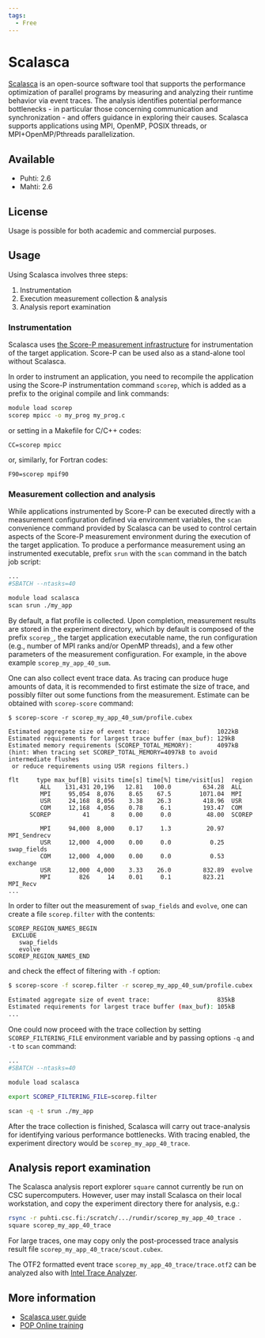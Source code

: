 ```yaml
---
tags:
  - Free
---
```


# Scalasca

[Scalasca](https://www.scalasca.org/) is an open-source software tool
that supports the performance optimization of parallel programs by
measuring and analyzing their runtime behavior via event traces. The analysis
identifies potential performance bottlenecks - in particular those
concerning communication and synchronization - and offers guidance in
exploring their causes. Scalasca supports applications using MPI,
OpenMP, POSIX threads, or MPI+OpenMP/Pthreads parallelization.

## Available

* Puhti: 2.6
* Mahti: 2.6

## License

Usage is possible for both academic and commercial purposes.

## Usage

Using Scalasca involves three steps:

1. Instrumentation
2. Execution measurement collection & analysis
3. Analysis report examination

### Instrumentation

Scalasca uses
[the Score-P measurement infrastructure](https://perftools.pages.jsc.fz-juelich.de/cicd/scorep/tags/scorep-7.1/html/)
for instrumentation of the target application. Score-P can be used
also as a stand-alone tool without Scalasca.

In order to instrument an application, you need to recompile the
application using the Score-P instrumentation command `scorep`, which is added
as a prefix to the original compile and link commands:

```bash
module load scorep
scorep mpicc -o my_prog my_prog.c
```

or setting in a Makefile for C/C++ codes:

```
CC=scorep mpicc
```

or, similarly, for Fortran codes:

```
F90=scorep mpif90
```

### Measurement collection and analysis

While applications instrumented by Score-P can be executed directly
with a measurement configuration defined via environment variables,
the `scan` convenience command provided by
Scalasca can be used to control certain aspects of the Score-P
measurement environment during the execution of the target
application. To produce a performance measurement using an
instrumented executable, prefix `srun`
with the `scan` command in the batch job script:

```bash
...
#SBATCH --ntasks=40

module load scalasca
scan srun ./my_app
```

By default, a flat profile is collected. Upon completion, measurement
results are stored in the experiment directory, which by default is
composed of the prefix `scorep_`, the target application executable
name, the run configuration (e.g., number of MPI ranks and/or OpenMP
threads), and a few other parameters of the measurement
configuration. For example, in the above example
`scorep_my_app_40_sum`.

One can also collect event trace data. As tracing can produce huge
amounts of data, it is recommended to first estimate the size of
trace, and possibly filter out some functions from the measurement.
Estimate can be obtained with `scorep-score` command:

```text
$ scorep-score -r scorep_my_app_40_sum/profile.cubex

Estimated aggregate size of event trace:                   1022kB
Estimated requirements for largest trace buffer (max_buf): 129kB
Estimated memory requirements (SCOREP_TOTAL_MEMORY):       4097kB
(hint: When tracing set SCOREP_TOTAL_MEMORY=4097kB to avoid intermediate flushes
 or reduce requirements using USR regions filters.)

flt     type max_buf[B] visits time[s] time[%] time/visit[us]  region
         ALL    131,431 20,196   12.81   100.0         634.28  ALL
         MPI     95,054  8,076    8.65    67.5        1071.04  MPI
         USR     24,168  8,056    3.38    26.3         418.96  USR
         COM     12,168  4,056    0.78     6.1         193.47  COM
      SCOREP         41      8    0.00     0.0          48.00  SCOREP

         MPI     94,000  8,000    0.17     1.3          20.97  MPI_Sendrecv
         USR     12,000  4,000    0.00     0.0           0.25  swap_fields
         COM     12,000  4,000    0.00     0.0           0.53  exchange
         USR     12,000  4,000    3.33    26.0         832.89  evolve
         MPI        826     14    0.01     0.1         823.21  MPI_Recv
...
```

In order to filter out the measurement of `swap_fields` and `evolve`,
one can create a file `scorep.filter` with the contents:

```text
SCOREP_REGION_NAMES_BEGIN
 EXCLUDE
   swap_fields
   evolve
SCOREP_REGION_NAMES_END
```

and check the effect of filtering with `-f` option:

```bash
$ scorep-score -f scorep.filter -r scorep_my_app_40_sum/profile.cubex

Estimated aggregate size of event trace:                   835kB
Estimated requirements for largest trace buffer (max_buf): 105kB
...
```

One could now proceed with the trace collection by setting
`SCOREP_FILTERING_FILE` environment variable and by passing options
`-q` and `-t` to `scan` command:

```bash
...
#SBATCH --ntasks=40

module load scalasca

export SCOREP_FILTERING_FILE=scorep.filter

scan -q -t srun ./my_app
```

After the trace collection is finished, Scalasca will carry out
trace-analysis for identifying various performance bottlenecks.
With tracing enabled, the experiment directory would be
`scorep_my_app_40_trace`.

## Analysis report examination

The Scalasca analysis report explorer `square` cannot currently be run on CSC
supercomputers. However, user may install Scalasca on their local
workstation, and copy the experiment directory there for analysis,
e.g.:

```bash
rsync -r puhti.csc.fi:/scratch/.../rundir/scorep_my_app_40_trace .
square scorep_my_app_40_trace
```

For large traces, one may copy only the post-processed trace analysis
result file `scorep_my_app_40_trace/scout.cubex`.

The OTF2 formatted event trace `scorep_my_app_40_trace/trace.otf2` can
be analyzed also with [Intel Trace Analyzer](itac.md).

## More information

- [Scalasca user guide](https://apps.fz-juelich.de/scalasca/releases/scalasca/2.6/docs/manual/index.html)
- [POP Online training](https://pop-coe.eu/further-information/online-training)
